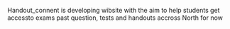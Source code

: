 Handout_connent is developing wibsite with the aim to help students get accessto exams past question, tests and handouts accross North for now 
